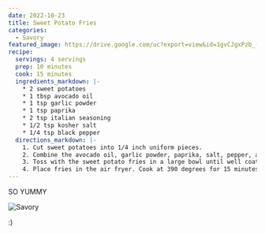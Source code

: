 ```yaml
---
date: 2022-10-23
title: Sweet Potato Fries
categories:
  - Savory
featured_image: https://drive.google.com/uc?export=view&id=1gvCJgxPzb_-ziiPJKTV0HeTXobzdTeVG
recipe:
  servings: 4 servings
  prep: 10 minutes
  cook: 15 minutes
  ingredients_markdown: |-
    * 2 sweet potatoes
    * 1 tbsp avocado oil
    * 1 tsp garlic powder
    * 1 tsp paprika
    * 2 tsp italian seasoning
    * 1/2 tsp kosher salt
    * 1/4 tsp black pepper
  directions_markdown: |-
    1. Cut sweet potatoes into 1/4 inch uniform pieces.
    2. Combine the avocado oil, garlic powder, paprika, salt, pepper, and italian seasoning.
    3. Toss with the sweet potato fries in a large bowl until well coated.
    4. Place fries in the air fryer. Cook at 390 degrees for 15 minutes until golden brown, flipping halfway through.
---
```


SO YUMMY

![Savory](https://drive.google.com/uc?export=view&id=1BwfgxI1hhhvx2DQJugFks3cqpfuP5vYT)

:)
